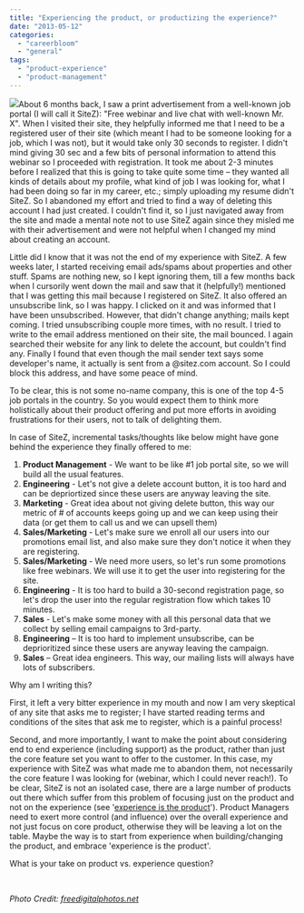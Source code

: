 ```yaml
---
title: "Experiencing the product, or productizing the experience?"
date: "2013-05-12"
categories: 
  - "careerbloom"
  - "general"
tags: 
  - "product-experience"
  - "product-management"
---
```


![](images/051213_0658_experiencin1.jpg)About 6 months back, I saw a print advertisement from a well-known job portal (I will call it SiteZ): "Free webinar and live chat with well-known Mr. X". When I visited their site, they helpfully informed me that I need to be a registered user of their site (which meant I had to be someone looking for a job, which I was not), but it would take only 30 seconds to register. I didn't mind giving 30 sec and a few bits of personal information to attend this webinar so I proceeded with registration. It took me about 2-3 minutes before I realized that this is going to take quite some time – they wanted all kinds of details about my profile, what kind of job I was looking for, what I had been doing so far in my career, etc.; simply uploading my resume didn't SiteZ. So I abandoned my effort and tried to find a way of deleting this account I had just created. I couldn't find it, so I just navigated away from the site and made a mental note not to use SiteZ again since they misled me with their advertisement and were not helpful when I changed my mind about creating an account.

Little did I know that it was not the end of my experience with SiteZ. A few weeks later, I started receiving email ads/spams about properties and other stuff. Spams are nothing new, so I kept ignoring them, till a few months back when I cursorily went down the mail and saw that it (helpfully!) mentioned that I was getting this mail because I registered on SiteZ. It also offered an unsubscribe link, so I was happy. I clicked on it and was informed that I have been unsubscribed. However, that didn't change anything; mails kept coming. I tried unsubscribing couple more times, with no result. I tried to write to the email address mentioned on their site, the mail bounced. I again searched their website for any link to delete the account, but couldn't find any. Finally I found that even though the mail sender text says some developer's name, it actually is sent from a @sitez.com account. So I could block this address, and have some peace of mind.

To be clear, this is not some no-name company, this is one of the top 4-5 job portals in the country. So you would expect them to think more holistically about their product offering and put more efforts in avoiding frustrations for their users, not to talk of delighting them.

In case of SiteZ, incremental tasks/thoughts like below might have gone behind the experience they finally offered to me:

1. **Product Management** - We want to be like #1 job portal site, so we will build all the usual features.
2. **Engineering** - Let's not give a delete account button, it is too hard and can be depriortized since these users are anyway leaving the site.
3. **Marketing** - Great idea about not giving delete button, this way our metric of # of accounts keeps going up and we can keep using their data (or get them to call us and we can upsell them)
4. **Sales/Marketing** - Let's make sure we enroll all our users into our promotions email list, and also make sure they don't notice it when they are registering.
5. **Sales/Marketing** - We need more users, so let's run some promotions like free webinars. We will use it to get the user into registering for the site.
6. **Engineering** - It is too hard to build a 30-second registration page, so let's drop the user into the regular registration flow which takes 10 minutes.
7. **Sales** - Let's make some money with all this personal data that we collect by selling email campaigns to 3rd\-party.
8. **Engineering** – It is too hard to implement unsubscribe, can be deprioritized since these users are anyway leaving the campaign.
9. **Sales** – Great idea engineers. This way, our mailing lists will always have lots of subscribers.

Why am I writing this?

First, it left a very bitter experience in my mouth and now I am very skeptical of any site that asks me to register; I have started reading terms and conditions of the sites that ask me to register, which is a painful process!

Second, and more importantly, I want to make the point about considering end to end experience (including support) as the product, rather than just the core feature set you want to offer to the customer. In this case, my experience with SiteZ was what made me to abandon them, not necessarily the core feature I was looking for (webinar, which I could never reach!). To be clear, SiteZ is not an isolated case, there are a large number of products out there which suffer from this problem of focusing just on the product and not on the experience (see '[experience is the product](http://www.businessweek.com/stories/2007-06-22/experience-is-the-productbusinessweek-business-news-stock-market-and-financial-advice)'). Product Managers need to exert more control (and influence) over the overall experience and not just focus on core product, otherwise they will be leaving a lot on the table. Maybe the way is to start from experience when building/changing the product, and embrace 'experience is the product'.

What is your take on product vs. experience question?

 

_Photo Credit: [freedigitalphotos.net](http://www.freedigitalphotos.net/)_
